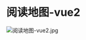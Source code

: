 # 阅读地图-vue2

![阅读地图-vue2.jpg](https://cdn.nlark.com/yuque/0/2023/jpeg/743297/1678620010334-987a3ede-53bd-4bdd-857c-0bf96459f7f8.jpeg#averageHue=%23fdfdfd&clientId=u888a3aa4-654c-4&from=drop&id=u761ca745&name=%E9%98%85%E8%AF%BB%E5%9C%B0%E5%9B%BE-vue2%20%281%29.jpg&originHeight=10853&originWidth=4758&originalType=binary&ratio=2&rotation=0&showTitle=false&size=2338642&status=done&style=none&taskId=u158846dc-56ee-40f4-bc33-710e5c13cc6&title=)
